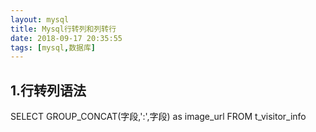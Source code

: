 ```yaml
---
layout: mysql
title: Mysql行转列和列转行
date: 2018-09-17 20:35:55
tags: [mysql,数据库]
---
```



## 1.行转列语法
>
SELECT GROUP_CONCAT(字段,':',字段) as image_url FROM t_visitor_info 




